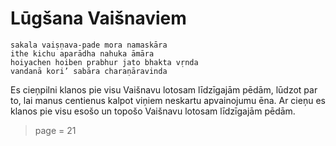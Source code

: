 # Lūgšana Vaišnaviem

    sakala vaiṣṇava-pade mora namaskāra
    ithe kichu aparādha nahuka āmāra
    hoiyachen hoiben prabhur jato bhakta vṛnda
    vandanā kori’ sabāra charaṇāravinda

Es cieņpilni klanos pie visu Vaišnavu lotosam līdzīgajām pēdām, lūdzot par to, lai manus centienus kalpot viņiem neskartu apvainojumu ēna. Ar cieņu es klanos pie visu esošo un topošo Vaišnavu lotosam līdzīgajām pēdām.


> page = 21
